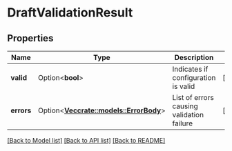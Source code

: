 # DraftValidationResult

## Properties

Name | Type | Description | Notes
------------ | ------------- | ------------- | -------------
**valid** | Option<**bool**> | Indicates if configuration is valid | [optional]
**errors** | Option<[**Vec<crate::models::ErrorBody>**](ErrorBody.md)> | List of errors causing validation failure | [optional]

[[Back to Model list]](../README.md#documentation-for-models) [[Back to API list]](../README.md#documentation-for-api-endpoints) [[Back to README]](../README.md)


